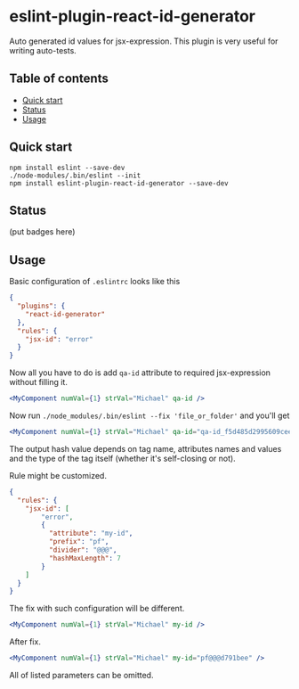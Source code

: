 # eslint-plugin-react-id-generator

Auto generated id values for jsx-expression.
This plugin is very useful for writing auto-tests.

## Table of contents
* [Quick start](#quick-start)
* [Status](#status)
* [Usage](#usage)

## Quick start
```shell script
npm install eslint --save-dev
./node-modules/.bin/eslint --init
npm install eslint-plugin-react-id-generator --save-dev
```

## Status
(put badges here)

## Usage
Basic configuration of `.eslintrc` looks like this 
```json
{
  "plugins": {
    "react-id-generator"
  },
  "rules": {
    "jsx-id": "error"
  }
}
```

Now all you have to do is add `qa-id` attribute to required
jsx-expression without filling it.

```jsx harmony
<MyComponent numVal={1} strVal="Michael" qa-id />
```

Now run `./node_modules/.bin/eslint --fix 'file_or_folder'` and you'll get

```jsx harmony
<MyComponent numVal={1} strVal="Michael" qa-id="qa-id_f5d485d2995609cee081753ec9372b0e" />
```

The output hash value depends on tag name, attributes names and values and the type of the tag
itself (whether it's self-closing or not).

Rule might be customized.

```json
{
  "rules": {
    "jsx-id": [
        "error", 
        {
          "attribute": "my-id",
          "prefix": "pf",
          "divider": "@@@",
          "hashMaxLength": 7
        }
    ]
  }
}
```

The fix with such configuration will be different.

```jsx harmony
<MyComponent numVal={1} strVal="Michael" my-id />
```

After fix.

```jsx harmony
<MyComponent numVal={1} strVal="Michael" my-id="pf@@@d791bee" />
```

All of listed parameters can be omitted.